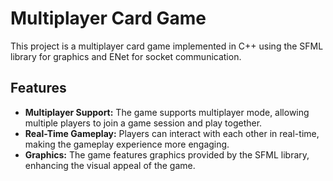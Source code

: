 # Multiplayer Card Game

This project is a multiplayer card game implemented in C++ using the SFML library for graphics and ENet for socket communication.

## Features

- **Multiplayer Support:** The game supports multiplayer mode, allowing multiple players to join a game session and play together.
- **Real-Time Gameplay:** Players can interact with each other in real-time, making the gameplay experience more engaging.
- **Graphics:** The game features graphics provided by the SFML library, enhancing the visual appeal of the game.
